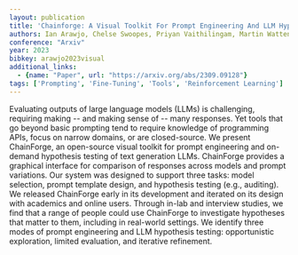 ```yaml
---
layout: publication
title: 'Chainforge: A Visual Toolkit For Prompt Engineering And LLM Hypothesis Testing'
authors: Ian Arawjo, Chelse Swoopes, Priyan Vaithilingam, Martin Wattenberg, Elena Glassman
conference: "Arxiv"
year: 2023
bibkey: arawjo2023visual
additional_links:
  - {name: "Paper", url: "https://arxiv.org/abs/2309.09128"}
tags: ['Prompting', 'Fine-Tuning', 'Tools', 'Reinforcement Learning']
---
```

Evaluating outputs of large language models (LLMs) is challenging, requiring
making -- and making sense of -- many responses. Yet tools that go beyond basic
prompting tend to require knowledge of programming APIs, focus on narrow
domains, or are closed-source. We present ChainForge, an open-source visual
toolkit for prompt engineering and on-demand hypothesis testing of text
generation LLMs. ChainForge provides a graphical interface for comparison of
responses across models and prompt variations. Our system was designed to
support three tasks: model selection, prompt template design, and hypothesis
testing (e.g., auditing). We released ChainForge early in its development and
iterated on its design with academics and online users. Through in-lab and
interview studies, we find that a range of people could use ChainForge to
investigate hypotheses that matter to them, including in real-world settings.
We identify three modes of prompt engineering and LLM hypothesis testing:
opportunistic exploration, limited evaluation, and iterative refinement.

